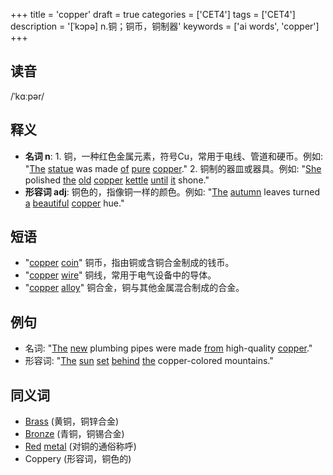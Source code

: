 +++
title = 'copper'
draft = true
categories = ['CET4']
tags = ['CET4']
description = '[ˈkɔpə] n.铜；铜币，铜制器'
keywords = ['ai words', 'copper']
+++

## 读音
/ˈkɑːpər/

## 释义
- **名词 n**: 1. 铜，一种红色金属元素，符号Cu，常用于电线、管道和硬币。例如: "[The](/post/the/) [statue](/post/statue/) was made [of](/post/of/) [pure](/post/pure/) [copper](/post/copper/)."
   2. 铜制的器皿或器具。例如: "[She](/post/she/) polished [the](/post/the/) [old](/post/old/) [copper](/post/copper/) [kettle](/post/kettle/) [until](/post/until/) [it](/post/it/) shone."
- **形容词 adj**: 铜色的，指像铜一样的颜色。例如: "[The](/post/the/) [autumn](/post/autumn/) leaves turned [a](/post/a/) [beautiful](/post/beautiful/) [copper](/post/copper/) hue."

## 短语
- "[copper](/post/copper/) [coin](/post/coin/)" 铜币，指由铜或含铜合金制成的钱币。
- "[copper](/post/copper/) [wire](/post/wire/)" 铜线，常用于电气设备中的导体。
- "[copper](/post/copper/) [alloy](/post/alloy/)" 铜合金，铜与其他金属混合制成的合金。

## 例句
- 名词: "[The](/post/the/) [new](/post/new/) plumbing pipes were made [from](/post/from/) high-quality [copper](/post/copper/)."
- 形容词: "[The](/post/the/) [sun](/post/sun/) [set](/post/set/) [behind](/post/behind/) [the](/post/the/) copper-colored mountains."

## 同义词
- [Brass](/post/brass/) (黄铜，铜锌合金)
- [Bronze](/post/bronze/) (青铜，铜锡合金)
- [Red](/post/red/) [metal](/post/metal/) (对铜的通俗称呼)
- Coppery (形容词，铜色的)
